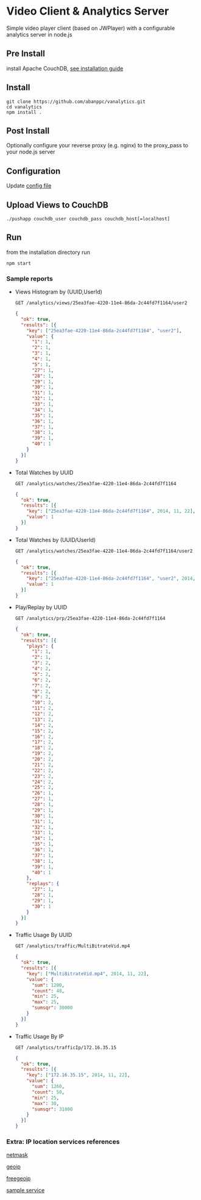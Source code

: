 # Video Client & Analytics Server #
  
  Simple video player client (based on JWPlayer) with a configurable analytics server in node.js

## Pre Install ##
  install Apache CouchDB, [see installation guide](https://github.com/abanppc/sysCouchLog/wiki/Installing-on-CentOS-7)
   
## Install ##

    git clone https://github.com/abanppc/vanalytics.git
    cd vanalytics
    npm install .


## Post Install ##

  Optionally configure your reverse proxy (e.g. nginx) to the proxy_pass to your node.js server


## Configuration ##

  Update [config file](config.js)


## Upload Views to CouchDB ##

    ./pushapp couchdb_user couchdb_pass couchdb_host[=localhost]
    

## Run ##

from the installation directory run
    
    npm start
    

### Sample reports ###

 * Views Histogram by (UUID,UserId)

    `GET /analytics/views/25ea3fae-4220-11e4-86da-2c44fd7f1164/user2`


    ```json
    {
      "ok": true,
      "results": [{
        "key": ["25ea3fae-4220-11e4-86da-2c44fd7f1164", "user2"],
        "value": {
          "1": 1,
          "2": 1,
          "3": 1,
          "4": 1,
          "5": 1,
          "27": 1,
          "28": 1,
          "29": 1,
          "30": 1,
          "31": 1,
          "32": 1,
          "33": 1,
          "34": 1,
          "35": 1,
          "36": 1,
          "37": 1,
          "38": 1,
          "39": 1,
          "40": 1
        }
      }]
    }
    ```


 * Total Watches by UUID

    `GET /analytics/watches/25ea3fae-4220-11e4-86da-2c44fd7f1164`

    ```json
    {
      "ok": true,
      "results": [{
        "key": ["25ea3fae-4220-11e4-86da-2c44fd7f1164", 2014, 11, 22],
        "value": 1
      }]
    }
    ```


 * Total Watches by (UUID/UserId)

    `GET /analytics/watches/25ea3fae-4220-11e4-86da-2c44fd7f1164/user2`

    ```json
    {
      "ok": true,
      "results": [{
        "key": ["25ea3fae-4220-11e4-86da-2c44fd7f1164", "user2", 2014, 11],
        "value": 1
      }]
    }
    ```


 * Play/Replay by UUID

    `GET /analytics/prp/25ea3fae-4220-11e4-86da-2c44fd7f1164`

    ```json
    {
      "ok": true,
      "results": [{
        "plays": {
          "1": 1,
          "2": 1,
          "3": 2,
          "4": 2,
          "5": 2,
          "6": 2,
          "7": 2,
          "8": 2,
          "9": 2,
          "10": 2,
          "11": 2,
          "12": 2,
          "13": 2,
          "14": 2,
          "15": 2,
          "16": 2,
          "17": 2,
          "18": 2,
          "19": 2,
          "20": 2,
          "21": 2,
          "22": 2,
          "23": 2,
          "24": 2,
          "25": 2,
          "26": 1,
          "27": 1,
          "28": 1,
          "29": 1,
          "30": 1,
          "31": 1,
          "32": 1,
          "33": 1,
          "34": 1,
          "35": 1,
          "36": 1,
          "37": 1,
          "38": 1,
          "39": 1,
          "40": 1
        },
        "replays": {
          "27": 1,
          "28": 1,
          "29": 1,
          "30": 1
        }
      }]
    }
    ```


 * Traffic Usage By UUID

    `GET /analytics/traffic/MultiBitrateVid.mp4`

    ```json
    {
      "ok": true,
      "results": [{
        "key": ["MultiBitrateVid.mp4", 2014, 11, 22],
        "value": {
          "sum": 1200,
          "count": 48,
          "min": 25,
          "max": 25,
          "sumsqr": 30000
        }
      }]
    }
    ```


 * Traffic Usage By IP

    `GET /analytics/trafficIp/172.16.35.15`

    ```json
    {
      "ok": true,
      "results": [{
        "key": ["172.16.35.15", 2014, 11, 22],
        "value": {
          "sum": 1260,
          "count": 50,
          "min": 25,
          "max": 30,
          "sumsqr": 31800
        }
      }]
    }
    ```



### Extra: IP location services references ###

  [netmask](https://github.com/rs/node-netmask)
  
  [geoip](http://www.telize.com/geoip?callback=?%22)
  
  [freegeoip](http://freegeoip.net/)
  
  [sample service](http://services.ce3c.be/ciprg/?countrys=IRAN+%28ISLAMIC+REPUBLIC+OF%29%2C&format=shareaza&format2=Country+%3A%3A+%7Bcountry%7D%0D%0AStart+IP+of+range+%3A%3A+%7Bstartip%7D%0D%0AEnd+IP+of+range+%3A%3A+%7Bendip%7D%0D%0ANetmask+%3A%3A+%7Bnetmask%7D%0D%0A)
